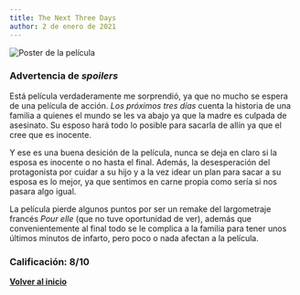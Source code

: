 ```yaml
---
title: The Next Three Days
author: 2 de enero de 2021
---
```


![](../img/the_next_three_days.webp "Poster de la película")

### Advertencia de *spoilers*

Está película verdaderamente me sorprendió, ya que no mucho se espera de una película de acción.
*Los próximos tres días* cuenta la historia de una familia a quienes el mundo se les va abajo ya que la madre es culpada de asesinato.
Su esposo hará todo lo posible para sacarla de allín ya que el cree que es inocente.

Y ese es una buena desición de la película, nunca se deja en claro si la esposa es inocente o no hasta el final.
Además, la desesperación del protagonista por cuidar a su hijo y a la vez idear un plan para sacar a su esposa es lo mejor, ya que sentimos en carne propia como sería si nos pasara algo igual.

La película pierde algunos puntos por ser un remake del largometraje francés *Pour elle* (que no tuve oportunidad de ver), además que convenientemente al final todo se le complica a la familia para tener unos últimos minutos de infarto, pero poco o nada afectan a la película.

### Calificación: 8/10

[**Volver al inicio**](../index.html)

